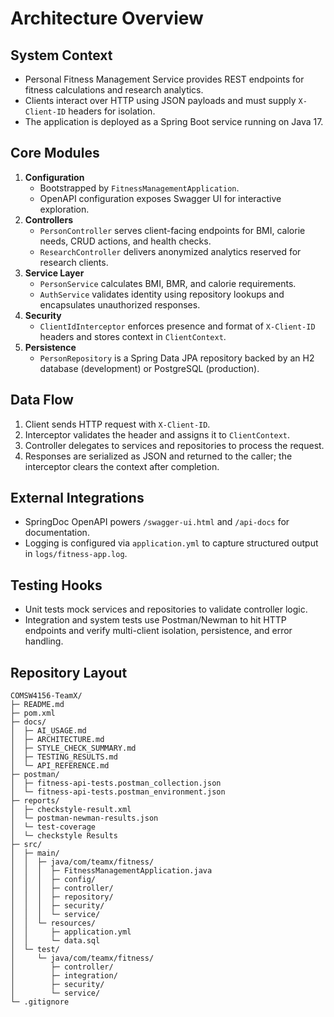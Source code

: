 # Architecture Overview

## System Context
- Personal Fitness Management Service provides REST endpoints for fitness calculations and research analytics.
- Clients interact over HTTP using JSON payloads and must supply `X-Client-ID` headers for isolation.
- The application is deployed as a Spring Boot service running on Java 17.

## Core Modules
1. **Configuration**
   - Bootstrapped by `FitnessManagementApplication`.
   - OpenAPI configuration exposes Swagger UI for interactive exploration.
2. **Controllers**
   - `PersonController` serves client-facing endpoints for BMI, calorie needs, CRUD actions, and health checks.
   - `ResearchController` delivers anonymized analytics reserved for research clients.
3. **Service Layer**
   - `PersonService` calculates BMI, BMR, and calorie requirements.
   - `AuthService` validates identity using repository lookups and encapsulates unauthorized responses.
4. **Security**
   - `ClientIdInterceptor` enforces presence and format of `X-Client-ID` headers and stores context in `ClientContext`.
5. **Persistence**
   - `PersonRepository` is a Spring Data JPA repository backed by an H2 database (development) or PostgreSQL (production).

## Data Flow
1. Client sends HTTP request with `X-Client-ID`.
2. Interceptor validates the header and assigns it to `ClientContext`.
3. Controller delegates to services and repositories to process the request.
4. Responses are serialized as JSON and returned to the caller; the interceptor clears the context after completion.

## External Integrations
- SpringDoc OpenAPI powers `/swagger-ui.html` and `/api-docs` for documentation.
- Logging is configured via `application.yml` to capture structured output in `logs/fitness-app.log`.

## Testing Hooks
- Unit tests mock services and repositories to validate controller logic.
- Integration and system tests use Postman/Newman to hit HTTP endpoints and verify multi-client isolation, persistence, and error handling.

## Repository Layout

```
COMSW4156-TeamX/
├─ README.md
├─ pom.xml
├─ docs/
│  ├─ AI_USAGE.md
│  ├─ ARCHITECTURE.md
│  ├─ STYLE_CHECK_SUMMARY.md
│  ├─ TESTING_RESULTS.md
│  └─ API_REFERENCE.md
├─ postman/
│  ├─ fitness-api-tests.postman_collection.json
│  └─ fitness-api-tests.postman_environment.json
├─ reports/
│  ├─ checkstyle-result.xml
│  └─ postman-newman-results.json
│  └─ test-coverage
│  └─ checkstyle Results
├─ src/
│  ├─ main/
│  │  ├─ java/com/teamx/fitness/
│  │  │  ├─ FitnessManagementApplication.java
│  │  │  ├─ config/
│  │  │  ├─ controller/
│  │  │  ├─ repository/
│  │  │  ├─ security/
│  │  │  └─ service/
│  │  └─ resources/
│  │     ├─ application.yml
│  │     └─ data.sql
│  └─ test/
│     └─ java/com/teamx/fitness/
│        ├─ controller/
│        ├─ integration/
│        ├─ security/
│        └─ service/
└─ .gitignore
```

